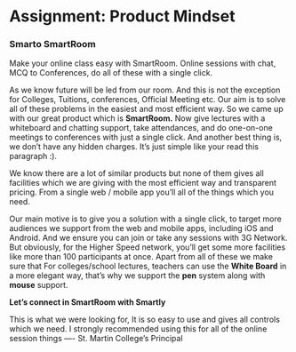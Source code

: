 # Assignment: Product Mindset

### Smarto SmartRoom

Make your online class easy with SmartRoom. Online sessions with chat, MCQ to Conferences, do all of these with a single click.

As we know future will be led from our room. And this is not the exception for Colleges, Tuitions, conferences, Official Meeting etc. Our aim is to solve all of these problems in the easiest and most efficient way. So we came up with our great product which is **SmartRoom.** Now give lectures with a whiteboard and chatting support, take attendances, and do one-on-one meetings to conferences with just a single click. And another best thing is, we don’t have any hidden charges. It’s just simple like your read this paragraph :).

We know there are a lot of similar products but none of them gives all facilities which we are giving with the most efficient way and transparent pricing. From a single web / mobile app you’ll all of the things which you need.

Our main motive is to give you a solution with a single click, to target more audiences we support from the web and mobile apps, including iOS and Android. And we ensure you can join or take any sessions with 3G Network. But obviously, for the Higher Speed network, you’ll get some more facilities like more than 100 participants at once. Apart from all of these we make sure that For colleges/school lectures, teachers can use the **White Board** in a more elegant way, that’s why we support the **pen** system along with **mouse** support.

**Let’s connect in SmartRoom with Smartly**

This is what we were looking for, It is so easy to use and gives all controls which we need. I strongly recommended using this for all of the online session things —- St. Martin College’s Principal
